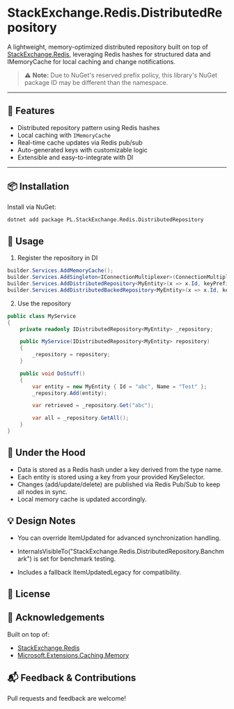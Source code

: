 # StackExchange.Redis.DistributedRepository

A lightweight, memory-optimized distributed repository built on top of [StackExchange.Redis](https://www.nuget.org/packages/StackExchange.Redis), leveraging Redis hashes for structured data and IMemoryCache for local caching and change notifications.

> ⚠️ **Note:** Due to NuGet's reserved prefix policy, this library's NuGet package ID may be different than the namespace.

---

## 🚀 Features

- Distributed repository pattern using Redis hashes
- Local caching with `IMemoryCache`
- Real-time cache updates via Redis pub/sub
- Auto-generated keys with customizable logic
- Extensible and easy-to-integrate with DI

---

## 📦 Installation

Install via NuGet:

```bash
dotnet add package PL.StackExchange.Redis.DistributedRepository

```
## 🧠 Usage
1. Register the repository in DI

```cs
builder.Services.AddMemoryCache();
builder.Services.AddSingleton<IConnectionMultiplexer>(ConnectionMultiplexer.Connect("localhost:6379"));
builder.Services.AddDistributedRepository<MyEntity>(x => x.Id, keyPrefix: "<optional global key prefix can be null>");
builder.Services.AddDistributedBackedRepository<MyEntity>(x => x.Id, keyPrefix: "<optional global key prefix can be null>");
```
2. Use the repository

```cs
public class MyService
{
    private readonly IDistributedRepository<MyEntity> _repository;

    public MyService(IDistributedRepository<MyEntity> repository)
    {
        _repository = repository;
    }

    public void DoStuff()
    {
        var entity = new MyEntity { Id = "abc", Name = "Test" };
        _repository.Add(entity);

        var retrieved = _repository.Get("abc");

        var all = _repository.GetAll();
    }
}
```

## 🧩 Under the Hood

- Data is stored as a Redis hash under a key derived from the type name.
- Each entity is stored using a key from your provided KeySelector.
- Changes (add/update/delete) are published via Redis Pub/Sub to keep all nodes in sync.
- Local memory cache is updated accordingly.

## 💡 Design Notes

- You can override ItemUpdated for advanced synchronization handling.

- InternalsVisibleTo("StackExchange.Redis.DistributedRepository.Banchmark") is set for benchmark testing.

- Includes a fallback ItemUpdatedLegacy for compatibility.

## 📄 License

## 🙏 Acknowledgements
Built on top of:
- [StackExchange.Redis](https://github.com/StackExchange/StackExchange.Redis)
- [Microsoft.Extensions.Caching.Memory](https://learn.microsoft.com/en-us/dotnet/api/microsoft.extensions.caching.memory)

## 📬 Feedback & Contributions
Pull requests and feedback are welcome!